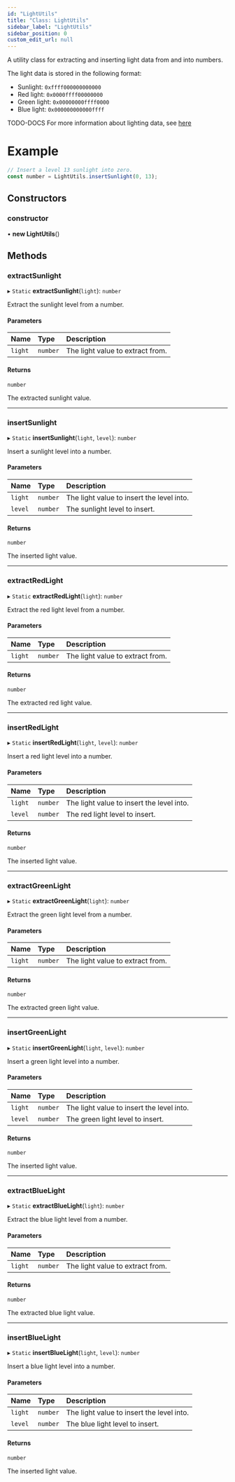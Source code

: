 ```yaml
---
id: "LightUtils"
title: "Class: LightUtils"
sidebar_label: "LightUtils"
sidebar_position: 0
custom_edit_url: null
---
```


A utility class for extracting and inserting light data from and into numbers.

The light data is stored in the following format:
- Sunlight: `0xffff000000000000`
- Red light: `0x0000ffff00000000`
- Green light: `0x00000000ffff0000`
- Blue light: `0x000000000000ffff`

TODO-DOCS
For more information about lighting data, see [here](/)

# Example
```ts
// Insert a level 13 sunlight into zero.
const number = LightUtils.insertSunlight(0, 13);
```

## Constructors

### constructor

• **new LightUtils**()

## Methods

### extractSunlight

▸ `Static` **extractSunlight**(`light`): `number`

Extract the sunlight level from a number.

#### Parameters

| Name | Type | Description |
| :------ | :------ | :------ |
| `light` | `number` | The light value to extract from. |

#### Returns

`number`

The extracted sunlight value.

___

### insertSunlight

▸ `Static` **insertSunlight**(`light`, `level`): `number`

Insert a sunlight level into a number.

#### Parameters

| Name | Type | Description |
| :------ | :------ | :------ |
| `light` | `number` | The light value to insert the level into. |
| `level` | `number` | The sunlight level to insert. |

#### Returns

`number`

The inserted light value.

___

### extractRedLight

▸ `Static` **extractRedLight**(`light`): `number`

Extract the red light level from a number.

#### Parameters

| Name | Type | Description |
| :------ | :------ | :------ |
| `light` | `number` | The light value to extract from. |

#### Returns

`number`

The extracted red light value.

___

### insertRedLight

▸ `Static` **insertRedLight**(`light`, `level`): `number`

Insert a red light level into a number.

#### Parameters

| Name | Type | Description |
| :------ | :------ | :------ |
| `light` | `number` | The light value to insert the level into. |
| `level` | `number` | The red light level to insert. |

#### Returns

`number`

The inserted light value.

___

### extractGreenLight

▸ `Static` **extractGreenLight**(`light`): `number`

Extract the green light level from a number.

#### Parameters

| Name | Type | Description |
| :------ | :------ | :------ |
| `light` | `number` | The light value to extract from. |

#### Returns

`number`

The extracted green light value.

___

### insertGreenLight

▸ `Static` **insertGreenLight**(`light`, `level`): `number`

Insert a green light level into a number.

#### Parameters

| Name | Type | Description |
| :------ | :------ | :------ |
| `light` | `number` | The light value to insert the level into. |
| `level` | `number` | The green light level to insert. |

#### Returns

`number`

The inserted light value.

___

### extractBlueLight

▸ `Static` **extractBlueLight**(`light`): `number`

Extract the blue light level from a number.

#### Parameters

| Name | Type | Description |
| :------ | :------ | :------ |
| `light` | `number` | The light value to extract from. |

#### Returns

`number`

The extracted blue light value.

___

### insertBlueLight

▸ `Static` **insertBlueLight**(`light`, `level`): `number`

Insert a blue light level into a number.

#### Parameters

| Name | Type | Description |
| :------ | :------ | :------ |
| `light` | `number` | The light value to insert the level into. |
| `level` | `number` | The blue light level to insert. |

#### Returns

`number`

The inserted light value.
